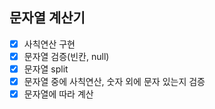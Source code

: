 ## 문자열 계산기

- [x] 사칙연산 구현 
- [x] 문자열 검증(빈칸, null)
- [x] 문자열 split
- [x] 문자열 중에 사칙연산, 숫자 외에 문자 있는지 검증
- [X] 문자열에 따라 계산